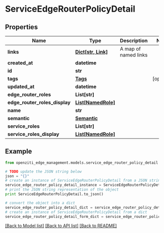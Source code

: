 # ServiceEdgeRouterPolicyDetail


## Properties
Name | Type | Description | Notes
------------ | ------------- | ------------- | -------------
**links** | [**Dict[str, Link]**](Link.md) | A map of named links | 
**created_at** | **datetime** |  | 
**id** | **str** |  | 
**tags** | [**Tags**](Tags.md) |  | [optional] 
**updated_at** | **datetime** |  | 
**edge_router_roles** | **List[str]** |  | 
**edge_router_roles_display** | [**List[NamedRole]**](NamedRole.md) |  | 
**name** | **str** |  | 
**semantic** | [**Semantic**](Semantic.md) |  | 
**service_roles** | **List[str]** |  | 
**service_roles_display** | [**List[NamedRole]**](NamedRole.md) |  | 

## Example

```python
from openziti_edge_management.models.service_edge_router_policy_detail import ServiceEdgeRouterPolicyDetail

# TODO update the JSON string below
json = "{}"
# create an instance of ServiceEdgeRouterPolicyDetail from a JSON string
service_edge_router_policy_detail_instance = ServiceEdgeRouterPolicyDetail.from_json(json)
# print the JSON string representation of the object
print ServiceEdgeRouterPolicyDetail.to_json()

# convert the object into a dict
service_edge_router_policy_detail_dict = service_edge_router_policy_detail_instance.to_dict()
# create an instance of ServiceEdgeRouterPolicyDetail from a dict
service_edge_router_policy_detail_form_dict = service_edge_router_policy_detail.from_dict(service_edge_router_policy_detail_dict)
```
[[Back to Model list]](../README.md#documentation-for-models) [[Back to API list]](../README.md#documentation-for-api-endpoints) [[Back to README]](../README.md)


